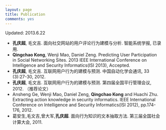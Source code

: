 ```yaml
---
layout: page
title: Publication
comments: yes
---
```


Updated: 2013.6.22

* **孔庆超**, 毛文吉. 面向社交网站的用户评论行为建模与分析. 智能系统学报, 已录用.
* **Qingchao Kong**, Wenji Mao, Daniel Zeng. Predicting User Participation in Social Networking Sites. 2013 IEEE International Conference on Intelligence and Security Informatics(ISI 2013), Accepted.
* **孔庆超**, 毛文吉. 互联网用户行为的建模与预测. 中国自动化学会通讯, 33 (3):27-30, 2012.
* **孔庆超**, 毛文吉. 互联网用户行为的建模与预测. 第四届全国平行管理会议, 2012. （推荐论文）
* Ansheng Ge, Wenji Mao, Daniel Zeng, **Qingchao Kong** and Huachi Zhu. Extracting action knowledge in security informatics. IEEE International Conference on Intelligence and Security Informatics(ISI 2012), pp.174-176, 2012.
* 葛安生,毛文吉,曾大军,**孔庆超**. 面向行为知识的文本抽取方法. 第三届全国社会计算大会, 2011.
